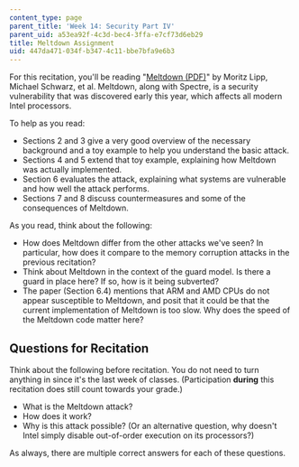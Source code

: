 ```yaml
---
content_type: page
parent_title: 'Week 14: Security Part IV'
parent_uid: a53ea92f-4c3d-bec4-3ffa-e7cf73d6eb29
title: Meltdown Assignment
uid: 447da471-034f-b347-4c11-bbe7bfa9e6b3
---
```


For this recitation, you'll be reading "[Meltdown (PDF)](https://meltdownattack.com/meltdown.pdf)" by Moritz Lipp, Michael Schwarz, et al. Meltdown, along with Spectre, is a security vulnerability that was discovered early this year, which affects all modern Intel processors.

To help as you read:

*   Sections 2 and 3 give a very good overview of the necessary background and a toy example to help you understand the basic attack.
*   Sections 4 and 5 extend that toy example, explaining how Meltdown was actually implemented.
*   Section 6 evaluates the attack, explaining what systems are vulnerable and how well the attack performs.
*   Sections 7 and 8 discuss countermeasures and some of the consequences of Meltdown.

As you read, think about the following:

*   How does Meltdown differ from the other attacks we've seen? In particular, how does it compare to the memory corruption attacks in the previous recitation?
*   Think about Meltdown in the context of the guard model. Is there a guard in place here? If so, how is it being subverted?
*   The paper (Section 6.4) mentions that ARM and AMD CPUs do not appear susceptible to Meltdown, and posit that it could be that the current implementation of Meltdown is too slow. Why does the speed of the Meltdown code matter here?

Questions for Recitation
------------------------

Think about the following before recitation. You do not need to turn anything in since it's the last week of classes. (Participation **during** this recitation does still count towards your grade.)

*   What is the Meltdown attack?
*   How does it work?
*   Why is this attack possible? (Or an alternative question, why doesn't Intel simply disable out-of-order execution on its processors?)

As always, there are multiple correct answers for each of these questions.